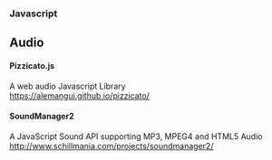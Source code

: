 ### Javascript ###

## Audio ##

#### Pizzicato.js ####
A web audio Javascript Library<br/>
<https://alemangui.github.io/pizzicato/>


#### SoundManager2 ####
A JavaScript Sound API supporting MP3, MPEG4 and HTML5 Audio<br/>
<http://www.schillmania.com/projects/soundmanager2/>
